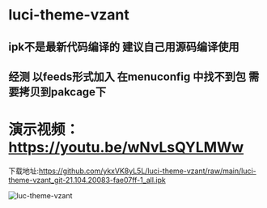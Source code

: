 # luci-theme-vzant
## ipk不是最新代码编译的 建议自己用源码编译使用 
## 经测 以feeds形式加入 在menuconfig 中找不到包  需要拷贝到pakcage下
# 演示视频：https://youtu.be/wNvLsQYLMWw

下载地址:https://github.com/ykxVK8yL5L/luci-theme-vzant/raw/main/luci-theme-vzant_git-21.104.20083-fae07ff-1_all.ipk


![luc-theme-vzant](https://github.com/ykxVK8yL5L/luci-theme-vzant/raw/main/ScreenShot.png)
